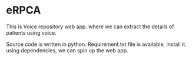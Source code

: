 # eRPCA

This is Voice repository web app. where we can extract the details of patients using voice.

Source code is written in python. Requirement.txt file is available, install it. using dependencies, we can spin up the web app.
